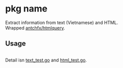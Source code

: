 # pkg name

Extract information from text (Vietnamese) and HTML.  
Wrapped [antchfx/htmlquery](https://github.com/antchfx/htmlquery).

## Usage

````go

````
Detail isn [text_test.go](./text_test.go) and 
[html_test.go](./html_test.go).
